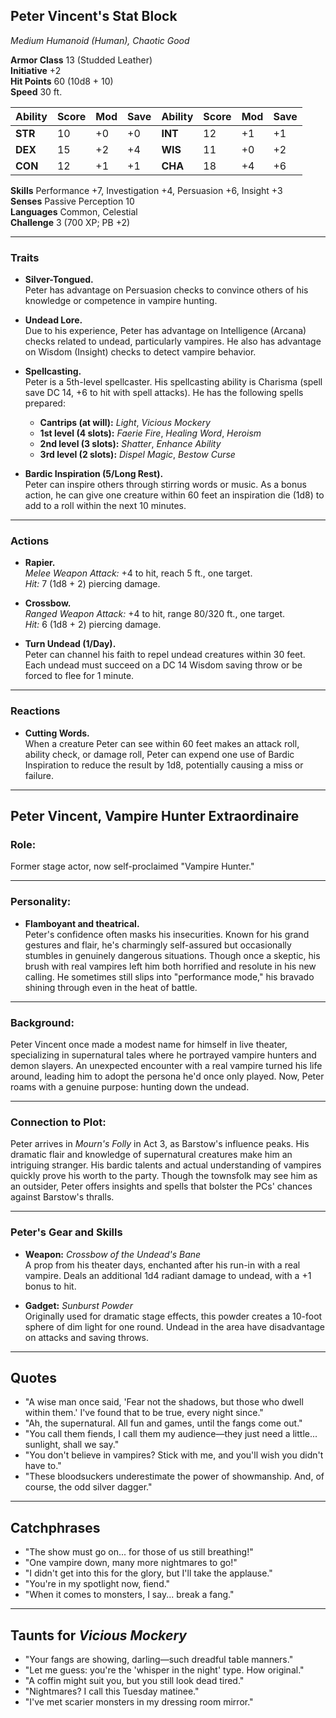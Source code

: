 

## **Peter Vincent's Stat Block**

*Medium Humanoid (Human), Chaotic Good*

**Armor Class** 13 (Studded Leather)  
**Initiative** +2  
**Hit Points** 60 (10d8 + 10)  
**Speed** 30 ft.

| Ability   | Score | Mod | Save | Ability   | Score | Mod | Save |
|-----------|-------|-----|------|-----------|-------|-----|------|
| **STR**   | 10    | +0  | +0   | **INT**   | 12    | +1  | +1   |
| **DEX**   | 15    | +2  | +4   | **WIS**   | 11    | +0  | +2   |
| **CON**   | 12    | +1  | +1   | **CHA**   | 18    | +4  | +6   |

**Skills** Performance +7, Investigation +4, Persuasion +6, Insight +3  
**Senses** Passive Perception 10  
**Languages** Common, Celestial  
**Challenge** 3 (700 XP; PB +2)

---

### **Traits**

- **Silver-Tongued.**  
  Peter has advantage on Persuasion checks to convince others of his knowledge or competence in vampire hunting.

- **Undead Lore.**  
  Due to his experience, Peter has advantage on Intelligence (Arcana) checks related to undead, particularly vampires. He also has advantage on Wisdom (Insight) checks to detect vampire behavior.

- **Spellcasting.**  
  Peter is a 5th-level spellcaster. His spellcasting ability is Charisma (spell save DC 14, +6 to hit with spell attacks). He has the following spells prepared:

  - **Cantrips (at will):** *Light*, *Vicious Mockery*  
  - **1st level (4 slots):** *Faerie Fire*, *Healing Word*, *Heroism*  
  - **2nd level (3 slots):** *Shatter*, *Enhance Ability*  
  - **3rd level (2 slots):** *Dispel Magic*, *Bestow Curse*  

- **Bardic Inspiration (5/Long Rest).**  
  Peter can inspire others through stirring words or music. As a bonus action, he can give one creature within 60 feet an inspiration die (1d8) to add to a roll within the next 10 minutes.

---

### **Actions**

- **Rapier.**  
  *Melee Weapon Attack:* +4 to hit, reach 5 ft., one target.  
  *Hit:* 7 (1d8 + 2) piercing damage.

- **Crossbow.**  
  *Ranged Weapon Attack:* +4 to hit, range 80/320 ft., one target.  
  *Hit:* 6 (1d8 + 2) piercing damage.

- **Turn Undead (1/Day).**  
  Peter can channel his faith to repel undead creatures within 30 feet. Each undead must succeed on a DC 14 Wisdom saving throw or be forced to flee for 1 minute.

---

### **Reactions**

- **Cutting Words.**  
  When a creature Peter can see within 60 feet makes an attack roll, ability check, or damage roll, Peter can expend one use of Bardic Inspiration to reduce the result by 1d8, potentially causing a miss or failure.

---

## **Peter Vincent, Vampire Hunter Extraordinaire**

### **Role:**  
Former stage actor, now self-proclaimed "Vampire Hunter."

---

### **Personality:**

- **Flamboyant and theatrical.**  
  Peter's confidence often masks his insecurities. Known for his grand gestures and flair, he's charmingly self-assured but occasionally stumbles in genuinely dangerous situations. Though once a skeptic, his brush with real vampires left him both horrified and resolute in his new calling. He sometimes still slips into "performance mode," his bravado shining through even in the heat of battle.

---

### **Background:**

Peter Vincent once made a modest name for himself in live theater, specializing in supernatural tales where he portrayed vampire hunters and demon slayers. An unexpected encounter with a real vampire turned his life around, leading him to adopt the persona he'd once only played. Now, Peter roams with a genuine purpose: hunting down the undead.

---

### **Connection to Plot:**

Peter arrives in *Mourn's Folly* in Act 3, as Barstow's influence peaks. His dramatic flair and knowledge of supernatural creatures make him an intriguing stranger. His bardic talents and actual understanding of vampires quickly prove his worth to the party. Though the townsfolk may see him as an outsider, Peter offers insights and spells that bolster the PCs' chances against Barstow's thralls.

---

### **Peter's Gear and Skills**

- **Weapon:** *Crossbow of the Undead's Bane*  
  A prop from his theater days, enchanted after his run-in with a real vampire. Deals an additional 1d4 radiant damage to undead, with a +1 bonus to hit.

- **Gadget:** *Sunburst Powder*  
  Originally used for dramatic stage effects, this powder creates a 10-foot sphere of dim light for one round. Undead in the area have disadvantage on attacks and saving throws.

---

## **Quotes**

- "A wise man once said, 'Fear not the shadows, but those who dwell within them.' I've found that to be true, every night since."  
- "Ah, the supernatural. All fun and games, until the fangs come out."  
- "You call them fiends, I call them my audience—they just need a little... sunlight, shall we say."  
- "You don't believe in vampires? Stick with me, and you'll wish you didn't have to."  
- "These bloodsuckers underestimate the power of showmanship. And, of course, the odd silver dagger."

---

## **Catchphrases**

- "The show must go on... for those of us still breathing!"  
- "One vampire down, many more nightmares to go!"  
- "I didn't get into this for the glory, but I'll take the applause."  
- "You're in my spotlight now, fiend."  
- "When it comes to monsters, I say... break a fang."

---

## **Taunts for *Vicious Mockery***

- "Your fangs are showing, darling—such dreadful table manners."  
- "Let me guess: you're the 'whisper in the night' type. How original."  
- "A coffin might suit you, but you still look dead tired."  
- "Nightmares? I call this Tuesday matinee."  
- "I've met scarier monsters in my dressing room mirror."
